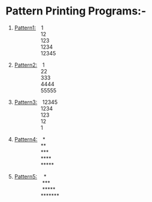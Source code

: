 # Pattern Printing Programs:-

1. <p><a href="https://github.com/anshshori2002/Programming/blob/main/Basic%20Programs/Printing%20Pattern/Pattern1.c">Pattern1:</a>&emsp;1<br>
       &emsp;&emsp;&emsp;&emsp;&emsp;12<br>
       &emsp;&emsp;&emsp;&emsp;&emsp;123<br>
       &emsp;&emsp;&emsp;&emsp;&emsp;1234<br>
       &emsp;&emsp;&emsp;&emsp;&emsp;12345<br></p> 
 
 2. <p><a href="https://github.com/anshshori2002/Programming/blob/main/Basic%20Programs/Printing%20Pattern/Pattern2.c">Pattern2:</a>&emsp;1<br>
       &emsp;&emsp;&emsp;&emsp;&emsp;22<br>
       &emsp;&emsp;&emsp;&emsp;&emsp;333<br>
       &emsp;&emsp;&emsp;&emsp;&emsp;4444<br>
       &emsp;&emsp;&emsp;&emsp;&emsp;55555<br></p>

3. <p><a href="https://github.com/anshshori2002/Programming/blob/main/Basic%20Programs/Printing%20Pattern/Pattern3.c">Pattern3:</a>&emsp;12345<br>
       &emsp;&emsp;&emsp;&emsp;&emsp;1234<br>
       &emsp;&emsp;&emsp;&emsp;&emsp;123<br>
       &emsp;&emsp;&emsp;&emsp;&emsp;12<br>
       &emsp;&emsp;&emsp;&emsp;&emsp;1<br></p>
       
 4. <p><a href="https://github.com/anshshori2002/Programming/blob/main/Basic%20Programs/Printing%20Pattern/Pattern4.c">Pattern4:</a>&emsp;*<br>
       &emsp;&emsp;&emsp;&emsp;&emsp;**<br>
       &emsp;&emsp;&emsp;&emsp;&emsp;***<br>
       &emsp;&emsp;&emsp;&emsp;&emsp;****<br>
       &emsp;&emsp;&emsp;&emsp;&emsp;*****<br></p>
       
5. <p><a href="https://github.com/anshshori2002/Programming/blob/main/Basic%20Programs/Printing%20Pattern/Pattern4.c">Pattern5:</a>&emsp;   *<br>
       &emsp;&emsp;&emsp;&emsp;&emsp;  ***<br>
       &emsp;&emsp;&emsp;&emsp;&emsp; *****<br>
       &emsp;&emsp;&emsp;&emsp;&emsp;*******<br></p>
